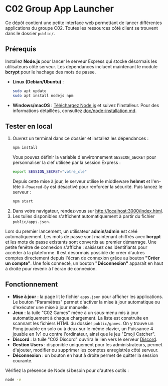 # C02 Group App Launcher

Ce dépôt contient une petite interface web permettant de lancer différentes applications du groupe C02. Toutes les ressources côté client se trouvent dans le dossier `public/`.

## Prérequis

Installez **Node.js** pour lancer le serveur Express qui stocke désormais les utilisateurs côté serveur.
Les dépendances incluent maintenant le module **bcrypt** pour le hachage des mots de passe.

- **Linux (Debian/Ubuntu)** :
  ```bash
  sudo apt update
  sudo apt install nodejs npm
  ```
- **Windows/macOS** : [Téléchargez Node.js](https://nodejs.org/) et suivez l'installeur.
Pour des informations détaillées, consultez [doc/node-installation.md](doc/node-installation.md).

## Tester en local

1. Ouvrez un terminal dans ce dossier et installez les dépendances :
   ```bash
   npm install
   ```
   Vous pouvez définir la variable d'environnement `SESSION_SECRET` pour
   personnaliser la clef utilisée par la session Express :
   ```bash
   export SESSION_SECRET="votre_cle"
   ```
   Depuis cette mise à jour, le serveur utilise le middleware **helmet** et
   l'en-tête `X-Powered-By` est désactivé pour renforcer la sécurité.
   Puis lancez le serveur :
   ```bash
   npm start
   ```
2. Dans votre navigateur, rendez‑vous sur [http://localhost:3000/index.html](http://localhost:3000/index.html).
3. Les tuiles disponibles s'affichent automatiquement à partir du fichier `public/apps.json`.

Lors du premier lancement, un utilisateur **admin/admin** est créé automatiquement. Les mots de passe sont maintenant chiffrés avec **bcrypt** et les mots de passe existants sont convertis au premier démarrage.
Une petite fenêtre de connexion s'affiche : saisissez ces identifiants pour accéder à la plateforme.
Il est désormais possible de créer d'autres comptes directement depuis l'écran de connexion grâce au bouton **"Créer un compte"**. Une fois connecté, un bouton **"Déconnexion"** apparaît en haut à droite pour revenir à l'écran de connexion.

## Fonctionnement

- **Mise à jour** : la page lit le fichier `apps.json` pour afficher les applications. Le bouton "Paramètres" permet d'activer la mise à jour automatique ou d'exécuter une mise à jour manuelle.
- **Jeux** : la tuile "C02 Games" mène à un sous‑menu mis à jour automatiquement à chaque chargement. La liste est construite en scannant les fichiers HTML du dossier `public/games`. On y trouve un Pong jouable en solo ou à deux sur le même clavier, un Puissance 4 jouable en 1v1 ou contre l'ordinateur, ainsi que le jeu "Emoji Catcher".
- **Discord** : la tuile "C02 Discord" ouvrira le lien vers le serveur [Discord](https://discord.gg/AD6DvdaRyR).
- **Gestion Users** : disponible uniquement pour les administrateurs, permet d'ajouter, modifier ou supprimer les comptes enregistrés côté serveur.
- **Déconnexion** : un bouton en haut à droite permet de quitter la session courante.

Vérifiez la présence de Node si besoin pour d'autres outils :
```bash
node -v
```

